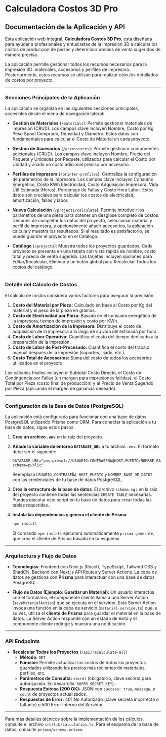 # Calculadora Costos 3D Pro

## Documentación de la Aplicación y API

Esta aplicación web integral, **Calculadora Costos 3D Pro**, está diseñada para ayudar a profesionales y entusiastas de la impresión 3D a calcular los costos de producción de piezas y determinar precios de venta sugeridos de manera precisa.

La aplicación permite gestionar todos los recursos necesarios para la impresión 3D: materiales, accesorios y perfiles de impresora. Posteriormente, estos recursos se utilizan para realizar cálculos detallados de costos por proyecto.

---

### Secciones Principales de la Aplicación

La aplicación se organiza en las siguientes secciones principales, accesibles desde el menú de navegación lateral:

- **Gestión de Materiales** (`/materials`): Permite gestionar materiales de impresión (CRUD). Los campos clave incluyen Nombre, Costo por Kg, Peso Spool Comprado, Densidad y Diámetro. Estos datos son fundamentales para calcular el Costo de Material en cada proyecto.

- **Gestión de Accesorios** (`/accessories`): Permite gestionar componentes adicionales (CRUD). Los campos clave incluyen Nombre, Precio del Paquete y Unidades por Paquete, utilizados para calcular el Costo por Unidad y añadir un costo adicional preciso por accesorio.

- **Perfiles de Impresora** (`/printer-profiles`): Centraliza la configuración de parámetros de la impresora. Los campos clave incluyen Consumo Energético, Costo KWh Electricidad, Costo Adquisición Impresora, Vida Útil Estimada (Horas), Porcentaje de Fallas y Costo Hora Labor. Estos datos son cruciales para calcular los costos de electricidad, amortización, fallas y labor.

- **Nueva Calculación** (`/projects/calculate`): Permite introducir los parámetros de una pieza para obtener un desglose completo de costos. Después de completar los datos del proyecto, seleccionar material y perfil de impresora, y opcionalmente añadir accesorios, la aplicación calcula y muestra los resultados. Si el resultado es satisfactorio, se puede guardar el proyecto en el Catálogo.

- **Catálogo** (`/projects`): Muestra todos los proyectos guardados. Cada proyecto se presenta en una tarjeta con vista rápida de nombre, costo total y precio de venta sugerido. Las tarjetas incluyen opciones para Editar/Recalcular, Eliminar y un botón global para Recalcular Todos los costos del catálogo.

---

### Detalle del Cálculo de Costos

El cálculo de costos considera varios factores para asegurar la precisión:

1.  **Costo del Material por Pieza:** Calculado en base al Costo por Kg del material y el peso de la pieza en gramos.
2.  **Costo de Electricidad por Pieza:** Basado en el consumo energético de la impresora, tiempo de impresión y costo por KWh.
3.  **Costo de Amortización de la Impresora:** Distribuye el costo de adquisición de la impresora a lo largo de su vida útil estimada por hora.
4.  **Costo de Labor Operativa:** Cuantifica el costo del tiempo dedicado a la preparación de la impresión.
5.  **Costo de Labor de Post-Procesado:** Cuantifica el costo del trabajo manual después de la impresión (soportes, lijado, etc.).
6.  **Costo Total de Accesorios:** Suma del costo de todos los accesorios utilizados en el proyecto.

Los cálculos finales incluyen el Subtotal Costo Directo, el Costo de Contingencia por Fallas (un margen para impresiones fallidas), el Costo Total por Pieza (costo final de producción) y el Precio de Venta Sugerido por Pieza (aplicando el margen de ganancia deseado).

---

### Configuración de la Base de Datos (PostgreSQL)

La aplicación está configurada para funcionar con una base de datos PostgreSQL utilizando Prisma como ORM. Para conectar la aplicación a tu base de datos, sigue estos pasos:

1.  **Crea un archivo `.env`** en la raíz del proyecto.
2.  **Añade la variable de entorno `DATABASE_URL`** a tu archivo `.env`. El formato debe ser el siguiente:
    ```
    DATABASE_URL="postgresql://USUARIO:CONTRASEÑA@HOST:PUERTO/NOMBRE_BASE_DE_DATOS?schema=public"
    ```
    Reemplaza `USUARIO`, `CONTRASEÑA`, `HOST`, `PUERTO` y `NOMBRE_BASE_DE_DATOS` con las credenciales de tu base de datos PostgreSQL.

3.  **Crea la estructura de la base de datos**. El archivo `schema.sql` en la raíz del proyecto contiene todas las sentencias `CREATE TABLE` necesarias. Puedes ejecutar este script en tu base de datos para crear todas las tablas requeridas.

4.  **Instala las dependencias y genera el cliente de Prisma**:
    ```bash
    npm install
    ```
    El comando `npm install` ejecutará automáticamente `prisma generate`, que crea el cliente de Prisma basado en tu esquema.

---

### Arquitectura y Flujo de Datos

- **Tecnologías:** Frontend con Next.js (React), TypeScript, Tailwind CSS y ShadCN. Backend con Next.js API Routes y Server Actions. La capa de datos se gestiona con **Prisma** para interactuar con una base de datos PostgreSQL.

- **Flujo de Datos (Ejemplo: Guardar un Material):** Un usuario interactúa con el formulario, el componente cliente llama a una Server Action (`saveMaterialAction`) que se ejecuta en el servidor. Esta Server Action invoca una función en la capa de servicio (`material-service.ts`) que, a su vez, utiliza el **cliente de Prisma** para guardar el material en la base de datos. La Server Action responde con un estado de éxito y el componente cliente redirige y muestra una notificación.

---

### API Endpoints

- **Recalcular Todos los Proyectos** (`/api/recalculate-all`)
    - **Método:** `GET`
    - **Función:** Permite actualizar los costos de todos los proyectos guardados utilizando los precios más recientes de materiales, perfiles, etc.
    - **Parámetros de Consulta:** `secret` (obligatorio, clave secreta para autorización. En desarrollo: `SUPER_SECRET_KEY`).
    - **Respuesta Exitosa (200 OK):** JSON con `success: true`, `message`, y `count` de proyectos actualizados.
    - **Respuestas de Error:** 401 No Autorizado (clave secreta incorrecta o faltante) o 500 Error Interno del Servidor.

---

Para más detalles técnicos sobre la implementación de los cálculos, consulte el archivo `src/lib/calculation.ts`. Para el esquema de la base de datos, consulte `prisma/schema.prisma`.